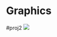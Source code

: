 # Graphics

#proj2
<img src="https://user-images.githubusercontent.com/79133019/166618304-108818a9-0678-4dfe-8f27-67e3795b1c1d.mp4">
